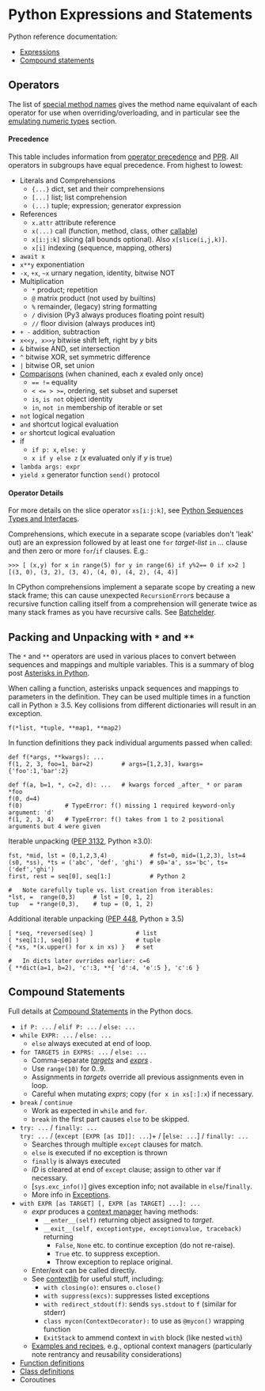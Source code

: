 Python Expressions and Statements
=================================

Python reference documentation:
- [Expressions]
- [Compound statements][stmts]


Operators
---------

The list of [special method names] gives the method name equivalant of
each operator for use when overriding/overloading, and in particular
see the [emulating numeric types] section.

#### Precedence

This table includes information from [operator precedence] and [PPR].
All operators in subgroups have equal precedence. From highest to lowest:

- Literals and Comprehensions
  - `{...}`         dict, set and their comprehensions
  - `[...]`         list; list comprehension
  - `(...)`         tuple; expression; generator expression
- References
  - `x.attr`        attribute reference
  - `x(...)`        call (function, method, class, other [callable])
  - `x[i:j:k]`      slicing (all bounds optional). Also `x[slice(i,j,k)]`.
  - `x[i]`          indexing (sequence, mapping, others)
- `await x`
- `x**y`            exponentiation
- `-x`, `+x`, `~x`  urnary negation, identity, bitwise NOT
- Multiplication
  - `*`             product; repetition
  - `@`             matrix product (not used by builtins)
  - `%`             remainder, (legacy) string formatting
  - `/`             division (Py3 always produces floating point result)
  - `//`            floor division (always produces int)
- `+ -`             addition, subtraction
- `x<<y, x>>y`      bitwise shift left, right by _y_ bits
- `&`               bitwise AND, set intersection
- `^`               bitwise XOR, set symmetric difference
- `|`               bitwise OR, set union
- [Comparisons] (when chanined, each _x_ evaled only once)
  - `== !=`         equality
  - `< <= > >=`,    ordering, set subset and superset
  - `is`, `is not`  object identity
  - `in`, `not in`  membership of iterable or set
- `not`             logical negation
- `and`             shortcut logical evaluation
- `or`              shortcut logical evaluation
- if
  - `if p: x`, `else: y`
  - `x if y else z` (_x_ evaluated only if _y_ is true)
- `lambda args: expr`
- `yield x`         generator function `send()` protocol

#### Operator Details

For more details on the slice operator `xs[i:j:k]`,  see
[Python Sequences Types and Interfaces](sequence.md).

Comprehensions, which execute in a separate scope (variables don't
'leak' out) are an expression followed by at least one `for`
_target-list_ `in` _..._ clause and then zero or more `for`/`if`
clauses. E.g.:

    >>> [ (x,y) for x in range(5) for y in range(6) if y%2== 0 if x>2 ]
    [(3, 0), (3, 2), (3, 4), (4, 0), (4, 2), (4, 4)]

In CPython comprehensions implement a separate scope by creating a new
stack frame; this can cause unexpected `RecursionError`s because a
recursive function calling itself from a comprehension will generate
twice as many stack frames as you have recursive calls. See [Batchelder].


Packing and Unpacking with `*` and `**`
---------------------------------------

The `*` and `**` operators are used in various places to convert
between sequences and mappings and multiple variables. This is a
summary of blog post [Asterisks in Python][hunner].

When calling a function, asterisks unpack sequences and mappings to
parameters in the definition. They can be used multiple times in a
function call in Python ≥ 3.5. Key collisions from different
dictionaries will result in an exception.

    f(*list, *tuple, **map1, **map2)

In function definitions they pack individual arguments passed when called:

    def f(*args, **kwargs): ...
    f(1, 2, 3, foo=1, bar=2)        # args=[1,2,3], kwargs={'foo':1,'bar':2}

    def f(a, b=1, *, c=2, d): ...   # kwargs forced _after_ * or param *foo
    f(0, d=4)
    f(0)            # TypeError: f() missing 1 required keyword-only argument: 'd'
    f(1, 2, 3, 4)   # TypeError: f() takes from 1 to 2 positional arguments but 4 were given

Iterable unpacking ([PEP 3132], Python ≥3.0):

    fst, *mid, lst = (0,1,2,3,4)            # fst=0, mid=(1,2,3), lst=4
    (s0, *ss), *ts = ('abc', 'def', 'ghi')  # s0='a', ss='bc', ts=('def','ghi')
    first, rest = seq[0], seq[1:]           # Python 2

    #   Note carefully tuple vs. list creation from iterables:
    *lst, =  range(0,3)     # lst = [0, 1, 2]
    tup   = *range(0,3),    # tup = (0, 1, 2)

Additional iterable unpacking ([PEP 448], Python ≥ 3.5)

    [ *seq, *reversed(seq) ]            # list
    ( *seq[1:], seq[0] )                # tuple
    { *xs, *(x.upper() for x in xs) }   # set

    #   In dicts later ovrrides earlier: c=6
    { **dict(a=1, b=2), 'c':3, **{ 'd':4, 'e':5 }, 'c':6 }


Compound Statements
-------------------

Full details at [Compound Statements][stmts] in the Python docs.

- `if P: ...` / `elif P: ...` / `else: ...`
- `while EXPR: ...` / `else: ...`
  - `else` always executed at end of loop.
- `for TARGETS in EXPRS: ...` / `else: ...`
   - Comma-separate _[targets]_ and _[exprs]_ .
   - Use `range(10)` for 0..9.
   - Assignments in _targets_ override all previous assignments even in loop.
   - Careful when mutating _exprs_; copy (`for x in xs[:]:x`) if necessary.
- `break` / `continue`
  - Work as expected in `while` and `for`.
  - `break` in the first part causes `else` to be skipped.
- `try: ...` / `finally: ...`  
  `try: ...` / (`except [EXPR [as ID]]: ...`)+ / [`else: ...`] / `finally: ...`
  - Searches through multiple `except` clauses for match.
  - `else` is executed if no exception is thrown
  - `finally` is always executed
  - _ID_ is cleared at end of `except` clause; assign to other var if necessary.
  - [`sys.exc_info()`] gives exception info; not available in `else`/`finally`.
  - More info in [Exceptions].
- `with EXPR [as TARGET] [, EXPR [as TARGET] ...]: ...`
  - _expr_ produces a [context manager] having methods:
    - `__enter__(self)` returning object assigned to _target_.
    - `__exit__(self, exceptiontype, exceptionvalue, traceback)` returning
        - `False`, `None` etc. to continue exception (do not re-raise).
        - `True` etc. to suppress exception.
        - Throw exception to replace original.
  - Enter/exit can be called directly.
  - See [contextlib] for useful stuff, including:
    - `with closing(o)`: ensures `o.close()`
    - `with suppress(excs)`: suppresses listed exceptions
    - `with redirect_stdout(f)`: sends `sys.stdout` to `f` (similar for stderr)
    - `class mycon(ContextDecorator):` to use as `@mycon()` wrapping function
    - `ExitStack` to ammend context in `with` block (like nested `with`)
  - [Examples and recipes][contextlib-ex], e.g., optional context managers
    (particularly note rentrancy and reusability considerations)
- [Function definitions](functions.md)
- [Class definitions][classdef]
- Coroutines



<!-------------------------------------------------------------------->
[Batchelder]: https://nedbatchelder.com/blog/201812/a_thing_i_learned_about_python_recursion.html
[PEP 3132]: https://www.python.org/dev/peps/pep-3132/
[PEP 448]: https://www.python.org/dev/peps/pep-0448/
[PPR]: http://shop.oreilly.com/product/0636920028338.do
[`sys.exec_info()`]: https://docs.python.org/3/library/sys.html#sys.exc_info
[callable]: functions.md
[classdef]: https://docs.python.org/3/reference/compound_stmts.html#class-definitions
[comparisons]: https://docs.python.org/3/reference/expressions.html#comparisons
[context manager]: https://docs.python.org/3/library/stdtypes.html#context-manager-types
[contextlib-ex]: https://docs.python.org/3/library/contextlib.html#examples-and-recipes
[contextlib]: https://docs.python.org/3/library/contextlib.html#module-contextlib
[emulating numeric types]: https://docs.python.org/3/reference/datamodel.html#emulating-numeric-types
[exceptions]: https://docs.python.org/3/reference/executionmodel.html#exceptions
[expressions]: https://docs.python.org/3/reference/expressions.html
[exprs]: https://docs.python.org/3/reference/expressions.html#expression-lists
[hunner]: https://treyhunner.com/2018/10/asterisks-in-python-what-they-are-and-how-to-use-them/
[operator precedence]: https://docs.python.org/3/reference/expressions.html#operator-precedence
[special method names]: https://docs.python.org/3/reference/datamodel.html#special-method-names
[stmts]: https://docs.python.org/3/reference/compound_stmts.html
[targets]: https://docs.python.org/3/reference/simple_stmts.html#assignment-statements
